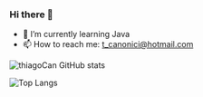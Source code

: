 ### Hi there 👋


- 🌱 I’m currently learning Java
- 📫 How to reach me: t_canonici@hotmail.com

![thiagoCan GitHub stats](https://github-readme-stats.vercel.app/api?username=thiagoCan&show_icons=true&theme=shadow_green)

![Top Langs](https://github-readme-stats.vercel.app/api/top-langs/?username=thiagoCan&langs_count=8)
